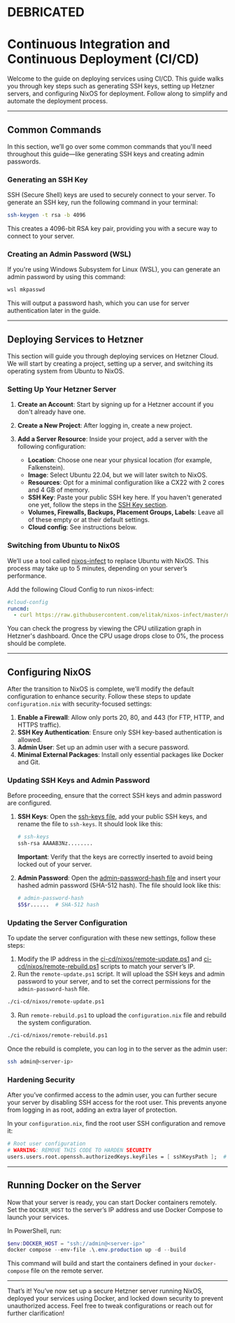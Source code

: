 # DEBRICATED

#  Continuous Integration and Continuous Deployment (CI/CD)



Welcome to the guide on deploying services using CI/CD. This guide walks you through key steps such as generating SSH keys, setting up Hetzner servers, and configuring NixOS for deployment. Follow along to simplify and automate the deployment process.

---

## Common Commands

In this section, we’ll go over some common commands that you'll need throughout this guide—like generating SSH keys and creating admin passwords.

### Generating an SSH Key

SSH (Secure Shell) keys are used to securely connect to your server. To generate an SSH key, run the following command in your terminal:

```bash
ssh-keygen -t rsa -b 4096
```

This creates a 4096-bit RSA key pair, providing you with a secure way to connect to your server.

### Creating an Admin Password (WSL)

If you're using Windows Subsystem for Linux (WSL), you can generate an admin password by using this command:

```bash
wsl mkpasswd
```

This will output a password hash, which you can use for server authentication later in the guide.

---

## Deploying Services to Hetzner

This section will guide you through deploying services on Hetzner Cloud. We will start by creating a project, setting up a server, and switching its operating system from Ubuntu to NixOS.

### Setting Up Your Hetzner Server

1. **Create an Account**: Start by signing up for a Hetzner account if you don't already have one.
2. **Create a New Project**: After logging in, create a new project.
3. **Add a Server Resource**: Inside your project, add a server with the following configuration:

   - **Location**: Choose one near your physical location (for example, Falkenstein).
   - **Image**: Select Ubuntu 22.04, but we will later switch to NixOS.
   - **Resources**: Opt for a minimal configuration like a CX22 with 2 cores and 4 GB of memory.
   - **SSH Key**: Paste your public SSH key here. If you haven't generated one yet, follow the steps in the [SSH Key section](#generating-an-ssh-key).
   - **Volumes, Firewalls, Backups, Placement Groups, Labels**: Leave all of these empty or at their default settings.
   - **Cloud config**: See instructions below.

### Switching from Ubuntu to NixOS

We’ll use a tool called [nixos-infect](https://github.com/elitak/nixos-infect) to replace Ubuntu with NixOS. This process may take up to 5 minutes, depending on your server’s performance.

Add the following Cloud Config to run nixos-infect:

```yaml
#cloud-config
runcmd:
  - curl https://raw.githubusercontent.com/elitak/nixos-infect/master/nixos-infect | PROVIDER=hetznercloud NIX_CHANNEL=nixos-24.05 bash 2>&1 | tee /tmp/infect.log
```

You can check the progress by viewing the CPU utilization graph in Hetzner's dashboard. Once the CPU usage drops close to 0%, the process should be complete.

---

## Configuring NixOS

After the transition to NixOS is complete, we’ll modify the default configuration to enhance security. Follow these steps to update `configuration.nix` with security-focused settings:

1. **Enable a Firewall**: Allow only ports 20, 80, and 443 (for FTP, HTTP, and HTTPS traffic).
2. **SSH Key Authentication**: Ensure only SSH key-based authentication is allowed.
3. **Admin User**: Set up an admin user with a secure password.
4. **Minimal External Packages**: Install only essential packages like Docker and Git.

### Updating SSH Keys and Admin Password

Before proceeding, ensure that the correct SSH keys and admin password are configured.

1. **SSH Keys**: Open the [ssh-keys file](./nixos/copy.ssh-keys), add your public SSH keys, and rename the file to `ssh-keys`. It should look like this:

   ```bash
   # ssh-keys
   ssh-rsa AAAAB3Nz........
   ```

   **Important**: Verify that the keys are correctly inserted to avoid being locked out of your server.

2. **Admin Password**: Open the [admin-password-hash file](./nixos/copy.admin-password-hash) and insert your hashed admin password (SHA-512 hash). The file should look like this:

   ```bash
   # admin-password-hash
   $5$r......  # SHA-512 hash
   ```

### Updating the Server Configuration

To update the server configuration with these new settings, follow these steps:

1. Modify the IP address in the [ci-cd/nixos/remote-update.ps1](./nixos/remote-update.ps1) and [ci-cd/nixos/remote-rebuild.ps1](./nixos/remote-rebuild.ps1) scripts to match your server’s IP.
2. Run the `remote-update.ps1` script. It will upload the SSH keys and admin password to your server, and to set the correct permissions for the `admin-password-hash` file.
``` bash
./ci-cd/nixos/remote-update.ps1
```
3. Run `remote-rebuild.ps1` to upload the `configuration.nix` file and rebuild the system configuration.
``` bash
./ci-cd/nixos/remote-rebuild.ps1
```

Once the rebuild is complete, you can log in to the server as the admin user:

```bash
ssh admin@<server-ip>
```

### Hardening Security

After you’ve confirmed access to the admin user, you can further secure your server by disabling SSH access for the root user. This prevents anyone from logging in as root, adding an extra layer of protection.

In your `configuration.nix`, find the root user SSH configuration and remove it:

```nix
# Root user configuration 
# WARNING: REMOVE THIS CODE TO HARDEN SECURITY
users.users.root.openssh.authorizedKeys.keyFiles = [ sshKeysPath ];  # Use the external file for root's SSH keys
```

---

## Running Docker on the Server

Now that your server is ready, you can start Docker containers remotely. Set the `DOCKER_HOST` to the server’s IP address and use Docker Compose to launch your services.

In PowerShell, run:

```powershell
$env:DOCKER_HOST = "ssh://admin@<server-ip>"                                                  
docker compose --env-file .\.env.production up -d --build
```

This command will build and start the containers defined in your `docker-compose` file on the remote server.

---

That’s it! You’ve now set up a secure Hetzner server running NixOS, deployed your services using Docker, and locked down security to prevent unauthorized access. Feel free to tweak configurations or reach out for further clarification!